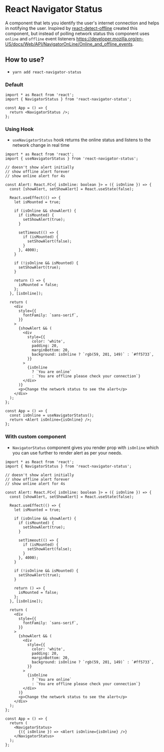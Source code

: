 # React Navigator Status

A component that lets you identify the user's internet connection and helps in notifying the user.
Inspired by [react-detect-offline](https://www.npmjs.com/package/react-detect-offline) created this component, but instead of polling network status this component uses `online` and `offline` event listeners https://developer.mozilla.org/en-US/docs/Web/API/NavigatorOnLine/Online_and_offline_events.

## How to use?

- `yarn add react-navigator-status`

### Default

```tsx
import * as React from 'react';
import { NavigatorStatus } from 'react-navigator-status';

const App = () => {
  return <NavigatorStatus />;
};
```

### Using Hook

- `useNavigatorStatus` hook returns the online status and listens to the network change in real time

```tsx
import * as React from 'react';
import { useNavigatorStatus } from 'react-navigator-status';

// doesn't show alert initially
// show offline alert forever
// show online alert for 4s

const Alert: React.FC<{ isOnline: boolean }> = ({ isOnline }) => {
  const [showAlert, setShowAlert] = React.useState(false);

  React.useEffect(() => {
    let isMounted = true;

    if (isOnline && showAlert) {
      if (isMounted) {
        setShowAlert(true);
      }

      setTimeout(() => {
        if (isMounted) {
          setShowAlert(false);
        }
      }, 4000);
    }

    if (!isOnline && isMounted) {
      setShowAlert(true);
    }

    return () => {
      isMounted = false;
    };
  }, [isOnline]);

  return (
    <div
      style={{
        fontFamily: `sans-serif`,
      }}
    >
      {showAlert && (
        <div
          style={{
            color: 'white',
            padding: 20,
            marginBottom: 20,
            background: isOnline ? `rgb(59, 201, 149)` : `#ff5733`,
          }}
        >
          {isOnline
            ? `You are online`
            : `You are offline please check your connection`}
        </div>
      )}
      <p>Change the network status to see the alert</p>
    </div>
  );
};

const App = () => {
  const isOnline = useNavigatorStatus();
  return <Alert isOnline={isOnline} />;
};
```

### With custom component

- `NavigatorStatus` component gives you render prop with `isOnline` which you can use further to render alert as per your needs.

```tsx
import * as React from 'react';
import { NavigatorStatus } from 'react-navigator-status';

// doesn't show alert initially
// show offline alert forever
// show online alert for 4s

const Alert: React.FC<{ isOnline: boolean }> = ({ isOnline }) => {
  const [showAlert, setShowAlert] = React.useState(false);

  React.useEffect(() => {
    let isMounted = true;

    if (isOnline && showAlert) {
      if (isMounted) {
        setShowAlert(true);
      }

      setTimeout(() => {
        if (isMounted) {
          setShowAlert(false);
        }
      }, 4000);
    }

    if (!isOnline && isMounted) {
      setShowAlert(true);
    }

    return () => {
      isMounted = false;
    };
  }, [isOnline]);

  return (
    <div
      style={{
        fontFamily: `sans-serif`,
      }}
    >
      {showAlert && (
        <div
          style={{
            color: 'white',
            padding: 20,
            marginBottom: 20,
            background: isOnline ? `rgb(59, 201, 149)` : `#ff5733`,
          }}
        >
          {isOnline
            ? `You are online`
            : `You are offline please check your connection`}
        </div>
      )}
      <p>Change the network status to see the alert</p>
    </div>
  );
};

const App = () => {
  return (
    <NavigatorStatus>
      {({ isOnline }) => <Alert isOnline={isOnline} />}
    </NavigatorStatus>
  );
};
```
